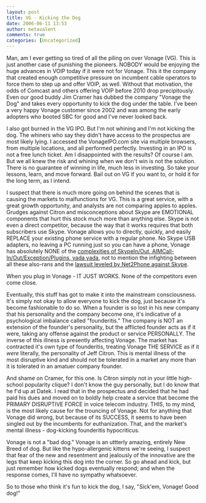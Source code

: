 ```yaml
---
layout: post
title: VG - Kicking the Dog
date: 2006-06-11 13:53
author: metavalent
comments: true
categories: [Uncategorized]
---
```

Man, am I ever getting so tired of all the piling on over Vonage (VG).  This is just another case of punishing the pioneers.  NOBODY would be enjoying the huge advances in VOIP today if it were not for Vonage.  This it the company that created enough competitive pressure on incumbent cable operators to force them to step up and offer VOIP, as well.  Without that motivation, the odds of Comcast and others offering VOIP before 2010 drop precipitously.  Even our good buddy Jim Cramer has dubbed the company "Vonage the Dog" and takes every opportunity to kick the dog under the table.  I've been a very happy Vonage customer since 2002 and was among the early adopters who booted SBC for good and I've never looked back.  

I also got burned in the VG IPO.  But I'm not whining and I'm not kicking the dog.  The whiners who say they didn't have access to the prospectus are most likely lying.  I accessed the VonageIPO.com site via multiple browsers, from multiple locations, and all performed perfectly.  Investing in an IPO is not a free lunch ticket.  Am I disappointed with the results?  Of course I am.  But we all knew the risk and whining when we don't win is not the solution.  There is no guarantee of winning in life, much less in investing.  So take your lessons, learn, and move forward.  Bail out on VG if you want to, or hold it for the long term, as I intend.  

I suspect that there is much more going on behind the scenes that is causing the markets to malfunctions for VG.  This is a great service, with a great growth opportunity, and analysts are not comparing apples to apples.  Grudges against Citron and misconceptions about Skype are EMOTIONAL components that hurt this stock much more than anything else.  Skype is not even a direct competitor, because the way that it works requires that both subscribers use Skype.  Vonage allows you to directly, quickly, and easily REPLACE your existing phone service with a regular phone.  No Skype USB adapters, no leaving a PC running just so you can have a phone, Vonage has absolutely NONE of the <a href="http://tinyurl.com/k3jb9">complexities of SkypeIn/Out, AIMCall-In/Out/Exception/Plugins, yada yada</a>, not to mention the infighting between all these also-rans and the <a href="http://news.com.com/Net2Phone+sues+Skype/2100-7352_3-6079878.html">lawsuit leveled by Net2Phone against Skype</a>.

When you plug in Vonage - IT JUST WORKS.  None of the competitors even come close.

Eventually, this stuff has got to make it into the mainstream consciousness.  It's simply not okay to allow everyone to kick the dog, just because it's become fashionable to do so.  When a founder is so lost in his new company that his personality and the company become one, it's indicative of a psychological imbalance called "founderitis."  The company is NOT an extension of the founder's personality, but the afflicted founder acts as if it were, taking any offense against the product or service PERSONALLY.  The inverse of this illness is presently affecting Vonage.  The market has contracted it's own type of founderitis, treating Vonage THE SERVICE as if it *were* literally, the personality of Jeff Citron.  This is mental illness of the most disruptive kind and should not be tolerated in a market any more than it is tolerated in an amatuer company founder.

And shame on Cramer, for this one.  Is Citron simply not in your little high-school popularity clique?  I don't know the guy personally, but I do know that he f'd up at Datek.  I read that in the prospectus and decided that he had paid his dues and moved on to boldly help create a service that become the PRIMARY DISRUPTIVE FORCE in voice telecom industry.  THIS, to my mind, is the most likely cause for the trouncing of Vonage.  Not for anything that Vonage did wrong, but because of its SUCCESS, it seems to have been singled out by the incumbents for euthanization.  That, and the market's mental illness - dog-kicking founderitis hypocriticus.

Vonage is not a "bad dog."  Vonage is an uttterly amazing, entirely New Breed of dog.  But like the hypo-allergenic kittens we're seeing, I suspect that fear of the new and resentment and jealously of the innovative are the legs that keep kicking this dog into the corner.  So go ahead and kick, but just remember how kicked dogs eventually respond; and when the response comes, I'll have no sympathy whatsoever.

So to those who think it's fun to kick the dog, I say, "Sick'em, Vonage!  Good dog!"

